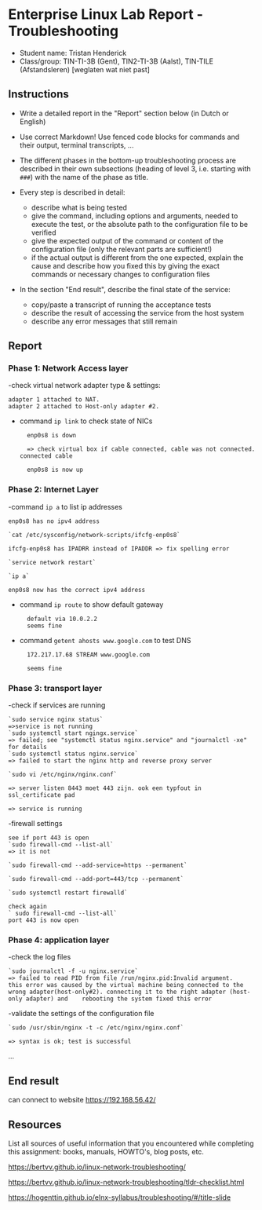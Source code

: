 # Enterprise Linux Lab Report - Troubleshooting

- Student name: Tristan Henderick
- Class/group: TIN-TI-3B (Gent), TIN2-TI-3B (Aalst), TIN-TILE (Afstandsleren) [weglaten wat niet past]

## Instructions

- Write a detailed report in the "Report" section below (in Dutch or English)
- Use correct Markdown! Use fenced code blocks for commands and their output, terminal transcripts, ...

- The different phases in the bottom-up troubleshooting process are described in their own subsections (heading of level 3, i.e. starting with `###`) with the name of the phase as title.

- Every step is described in detail:

    - describe what is being tested
    - give the command, including options and arguments, needed to execute the test, or the absolute path to the configuration file to be verified
    - give the expected output of the command or content of the configuration file (only the relevant parts are sufficient!)
    - if the actual output is different from the one expected, explain the cause and describe how you fixed this by giving the exact commands or necessary changes to configuration files

- In the section "End result", describe the final state of the service:
    - copy/paste a transcript of running the acceptance tests
    - describe the result of accessing the service from the host system
    - describe any error messages that still remain

## Report

### Phase 1: Network Access layer

-check virtual network adapter type & settings:
    
    adapter 1 attached to NAT.
    adapter 2 attached to Host-only adapter #2. 

- command `ip link` to check state of NICs

        enp0s8 is down
        
        => check virtual box if cable connected, cable was not connected. connected cable
        
        enp0s8 is now up

### Phase 2: Internet Layer

-command `ip a` to list ip addresses

    enp0s8 has no ipv4 address
    
    `cat /etc/sysconfig/network-scripts/ifcfg-enp0s8`
    
    ifcfg-enp0s8 has IPADRR instead of IPADDR => fix spelling error
    
    `service network restart`
    
    `ip a`
    
    enp0s8 now has the correct ipv4 address
    
- command `ip route` to show default gateway

        default via 10.0.2.2
        seems fine
        
- command `getent ahosts www.google.com` to test DNS
        
        172.217.17.68 STREAM www.google.com
        
        seems fine
        
        
### Phase 3: transport layer


-check if services are running

    `sudo service nginx status`
    =>service is not running
    `sudo systemctl start ngingx.service`
    => failed; see "systemctl status nginx.service" and "journalctl -xe" for details
    `sudo systemctl status nginx.service`
    => failed to start the nginx http and reverse proxy server
    
    `sudo vi /etc/nginx/nginx.conf`
    
    => server listen 8443 moet 443 zijn. ook een typfout in ssl_certificate pad
    
    => service is running
    
-firewall settings

    
    see if port 443 is open
    `sudo firewall-cmd --list-all`
    => it is not
    
    `sudo firewall-cmd --add-service=https --permanent`
    
    `sudo firewall-cmd --add-port=443/tcp --permanent`
    
    `sudo systemctl restart firewalld`
    
    check again
    ` sudo firewall-cmd --list-all`
    port 443 is now open
    

### Phase 4: application layer

-check the log files

    `sudo journalctl -f -u nginx.service`
    => failed to read PID from file /run/nginx.pid:Invalid argument.
    this error was caused by the virtual machine being connected to the wrong adapter(host-only#2). connecting it to the right adapter (host-only adapter) and    rebooting the system fixed this error
    

-validate the settings of the configuration file 

    `sudo /usr/sbin/nginx -t -c /etc/nginx/nginx.conf`
    
    => syntax is ok; test is successful

...

## End result

can connect to website https://192.168.56.42/

## Resources

List all sources of useful information that you encountered while completing this assignment: books, manuals, HOWTO's, blog posts, etc.

https://bertvv.github.io/linux-network-troubleshooting/

https://bertvv.github.io/linux-network-troubleshooting/tldr-checklist.html

https://hogenttin.github.io/elnx-syllabus/troubleshooting/#/title-slide
